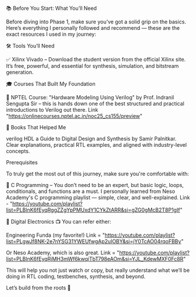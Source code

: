 📚 Before You Start: What You’ll Need

Before diving into Phase 1, make sure you’ve got a solid grip on the basics. Here’s everything I personally followed and recommend — these are the exact resources I used in my journey:

🛠 Tools You’ll Need

✅ Xilinx Vivado – Download the student version from the official Xilinx site. It’s free, powerful, and essential for synthesis, simulation, and bitstream generation.

🎓 Courses That Built My Foundation

🔹 NPTEL Course: "Hardware Modeling Using Verilog" by Prof. Indranil Sengupta Sir – this is hands down one of the best structured and practical introductions to Verilog out there.
Link "https://onlinecourses.nptel.ac.in/noc25_cs155/preview"


📘 Books That Helped Me

verilog HDL a Guide to Digital Design and Synthesis by Samir Palnitkar. Clear explanations, practical RTL examples, and aligned with industry-level concepts.


Prerequisites

To truly get the most out of this journey, make sure you're comfortable with:

🔸 C Programming – You don’t need to be an expert, but basic logic, loops, conditionals, and functions are a must.
I personally learned from Neso Academy's C programming playlist — simple, clear, and well-explained.
Link - "https://youtube.com/playlist?list=PLBlnK6fEyqRggZZgYpPMUxdY1CYkZtARR&si=gZG0gMcB2T8P1gIf"

🔸 Digital Electronics
📺 You can refer either:

Engineering Funda (my favorite!)
Link = "https://youtube.com/playlist?list=PLgwJf8NK-2e7nYSG31YWEUfwgAp2uIOBY&si=jY0TcAO04rqoFBBy"

Or Neso Academy, which is also great.
Link = "https://youtube.com/playlist?list=PLBlnK6fEyqRjMH3mWf6kwqiTbT798eAOm&si=YJL_KdewMXF0Fc8R"


This will help you not just watch or copy, but really understand what we’ll be doing in RTL coding, testbenches, synthesis, and beyond.

Let’s build from the roots 🚀
